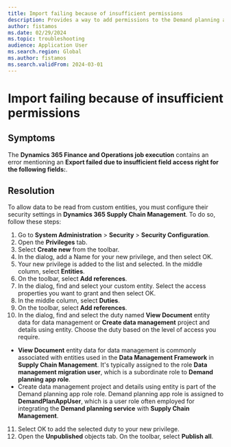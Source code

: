 ```yaml
---
title: Import failing because of insufficient permissions
description: Provides a way to add permissions to the Demand planning app user.
author: fistamos
ms.date: 02/29/2024
ms.topic: troubleshooting
audience: Application User
ms.search.region: Global
ms.author: fistamos
ms.search.validFrom: 2024-03-01
---
```


# Import failing because of insufficient permissions

## Symptoms

The **Dynamics 365 Finance and Operations job execution** contains an error mentioning an **Export failed due to insufficient field access right for the following fields:**.

## Resolution

To allow data to be read from custom entities, you must configure their security settings in **Dynamics 365 Supply Chain Management**. To do so, follow these steps:

1. Go to **System Administration** > **Security** > **Security Configuration**.
2. Open the **Privileges** tab.
3. Select **Create new** from the toolbar.
4. In the dialog, add a Name for your new privilege, and then select OK.
5. Your new privilege is added to the list and selected. In the middle column, select **Entities**.
6. On the toolbar, select **Add references**.
7. In the dialog, find and select your custom entity. Select the access properties you want to grant and then select OK.
8. In the middle column, select **Duties**.
9. On the toolbar, select **Add references**.
10. In the dialog, find and select the duty named **View Document** entity data for data management or **Create data management** project and details using entity. Choose the duty based on the level of access you require.
-    **View Document** entity data for data management is commonly associated with entities used in the **Data Management Framework** in **Supply Chain Management**. It's typically assigned to the role **Data management migration user**, which is a subordinate role to **Demand planning app role**.
-    Create data management project and details using entity is part of the Demand planning app role role. Demand planning app role is assigned to **DemandPlanAppUser**, which is a user role often employed for integrating the **Demand planning service** with **Supply Chain Management**.
11. Select OK to add the selected duty to your new privilege.
12. Open the **Unpublished** objects tab. On the toolbar, select **Publish all**.